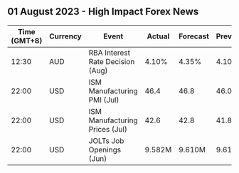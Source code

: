 ## 01 August 2023 - High Impact Forex News

| Time (GMT+8) | Currency | Event | Actual | Forecast | Previous |
|------|----------|-------|--------|----------|----------|
| 12:30 | AUD | RBA Interest Rate Decision (Aug) | 4.10% | 4.35% | 4.10% |
| 22:00 | USD | ISM Manufacturing PMI (Jul) | 46.4 | 46.8 | 46.0 |
| 22:00 | USD | ISM Manufacturing Prices (Jul) | 42.6 | 42.8 | 41.8 |
| 22:00 | USD | JOLTs Job Openings (Jun) | 9.582M | 9.610M | 9.616M |
